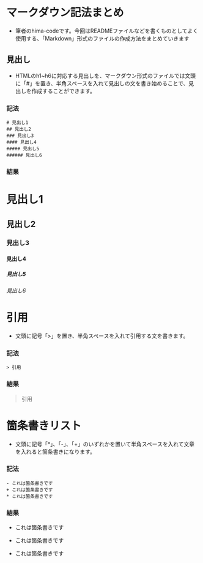 # マークダウン記法まとめ

- 筆者のhima-codeです。今回はREADMEファイルなどを書くものとしてよく使用する、「Markdown」形式のファイルの作成方法をまとめていきます

## 見出し

- HTMLのh1~h6に対応する見出しを、マークダウン形式のファイルでは文頭に「#」を置き、半角スペースを入れて見出しの文を書き始めることで、見出しを作成することができます。

### 記法

```
# 見出し1
## 見出し2
### 見出し3
#### 見出し4
##### 見出し5
###### 見出し6
```

### 結果

# 見出し1

## 見出し2

### 見出し3

#### 見出し4

##### 見出し5

###### 見出し6

# 引用

- 文頭に記号「>」を置き、半角スペースを入れて引用する文を書きます。

### 記法

```
> 引用
```

### 結果

> 引用

# 箇条書きリスト

- 文頭に記号「\*」、「-」、「+」のいずれかを置いて半角スペースを入れて文章を入れると箇条書きになります。

### 記法

```
- これは箇条書きです
+ これは箇条書きです
* これは箇条書きです
```

### 結果

- これは箇条書きです

* これは箇条書きです

- これは箇条書きです
